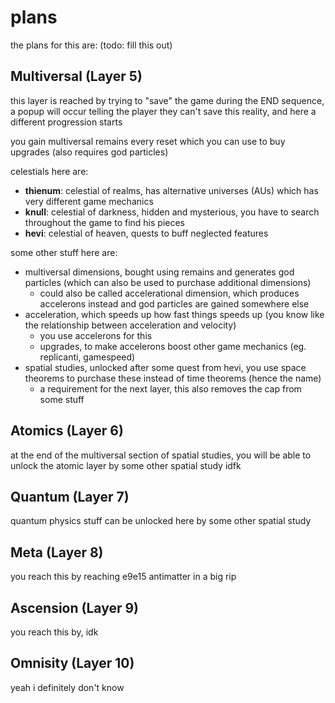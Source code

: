 # plans
the plans for this are: (todo: fill this out)

## Multiversal (Layer 5)
this layer is reached by trying to "save" the game during the END sequence, a popup will occur telling the player they can't save this reality, and here a different progression starts

you gain multiversal remains every reset which you can use to buy upgrades (also requires god particles)

celestials here are:
- **thienum**: celestial of realms, has alternative universes (AUs) which has very different game mechanics
- **knull**: celestial of darkness, hidden and mysterious, you have to search throughout the game to find his pieces
- **hevi**: celestial of heaven, quests to buff neglected features

some other stuff here are:
- multiversal dimensions, bought using remains and generates god particles (which can also be used to purchase additional dimensions)
  - could also be called accelerational dimension, which produces accelerons instead and god particles are gained somewhere else
- acceleration, which speeds up how fast things speeds up (you know like the relationship between acceleration and velocity)
  - you use accelerons for this
  - upgrades, to make accelerons boost other game mechanics (eg. replicanti, gamespeed)
- spatial studies, unlocked after some quest from hevi, you use space theorems to purchase these instead of time theorems (hence the name)
  - a requirement for the next layer, this also removes the cap from some stuff

## Atomics (Layer 6)
at the end of the multiversal section of spatial studies, you will be able to unlock the atomic layer by some other spatial study idfk

## Quantum (Layer 7)
quantum physics stuff can be unlocked here by some other spatial study

## Meta (Layer 8)
you reach this by reaching e9e15 antimatter in a big rip

## Ascension (Layer 9)
you reach this by, idk

## Omnisity (Layer 10)
yeah i definitely don't know
